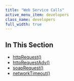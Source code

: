 ```yaml
---
title: "Web Service Calls"
active_menu_item: developers
class_name: developers
full_width: true
---
```



## In This Section

 - [httpRequest()](/developers/documentation/scripting-apis/server-side-api/ssj-object/web-service-calls/httprequest2)
 - [httpRequestAdv()](/developers/documentation/scripting-apis/server-side-api/ssj-object/web-service-calls/httprequestadv)
 - [soapRequest()](/developers/documentation/scripting-apis/server-side-api/ssj-object/web-service-calls/soaprequest2)
 - [networkTimeout()](/developers/documentation/scripting-apis/server-side-api/ssj-object/web-service-calls/networktimeout)

